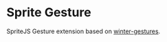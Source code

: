 # Sprite Gesture

SpriteJS Gesture extension based on [winter-gestures](https://github.com/wintercn/gesture).
